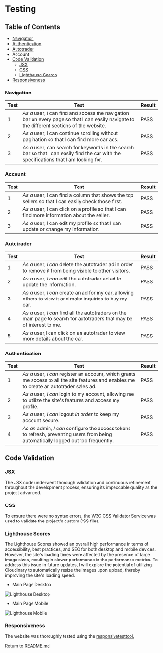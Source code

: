 # Testing

## Table of Contents

- [Navigation](#navigation)
- [Authentication](#authentication)
- [Autotrader](#autotrader)
- [Account](#account)
- [Code Validation](#code-validation)
  - [JSX](#jsx)
  - [CSS](#css)
  - [Lighthouse Scores](#lighthouse-scores)
- [Responsiveness](#responsiveness)

### Navigation

| Test  | Test                                                                                                                                            | Result |
| ------ | ----------------------------------------------------------------------------------------------------------------------------------------------- | ------ |
| 1      | _As a_ user, I can find and access the navigation bar on every page so that I can easily navigate to the different sections of the website. | PASS   |
| 2      | _As a_ user, I can continue scrolling without pagination so that I can find more car ads.                                                   | PASS   |
| 3      | _As a_ user,  can search for keywords in the search bar so that I can easily find the car with the specifications that I am looking for.              | PASS   |

### Account

| Test  | Test                                                                                                    | Result |
| ------ | ------------------------------------------------------------------------------------------------------- | ------ |
| 1      | _As a_ user, I can find a column that shows the top sellers so that I can easily check those first. | PASS   |
| 2      | _As a_ user, I can click on a profile so that I can find more information about the seller.        | PASS   |
| 3      | _As a_ user, I can edit my profile so that I can update or change my information.                 | PASS   |

### Autotrader

| Test  | Test                                                                                                              | Result |
| ------ | ----------------------------------------------------------------------------------------------------------------- | ------ |
| 1      | _As a_ user, _I can_ delete the autotrader ad in order to remove it from being visible to other visitors.                    | PASS   |
| 2      | _As a_ user, _I can_ edit the autotrader ad ad to update the information.                                  | PASS   |
| 3      | _As a_ user, _I can_ create an ad for my car, allowing others to view it and make inquiries to buy my car.    | PASS   |
| 4      | _As a_ user, _I can_ find all the autotraders on the main page to search for autotraders that may be of interest to me. | PASS   |
| 5      | _As a_ user,I can click on an autotrader to view more details about the car.                              | PASS   |

### Authentication

| Test | Test                                                                                                               | Result |
| ------ | ------------------------------------------------------------------------------------------------------------------ | ------ |
| 1      | _As a_ user, _I can_ register an account, which grants me access to all the site features and enables me to create an autotrader sales ad.   | PASS   |
| 2      | _As a_ user, _I can_ login to my account, allowing me to utilize the site's features and access my profile.            | PASS   |
| 3      | _As a_ user, _I can_ logout _in order_ to keep my account secure.                                                 | PASS   |
| 4      | _As an_ admin, _I can_ configure the access tokens to refresh, preventing users from being automatically logged out too frequently. | PASS   |

## Code Validation

### JSX

The JSX code underwent thorough validation and continuous refinement throughout the development process, ensuring its impeccable quality as the project advanced.

### CSS

To ensure there were no syntax errors, the W3C CSS Validator Service was used to validate the project's custom CSS files.

### Lighthouse Scores

The Lighthouse Scores showed an overall high performance in terms of accessibility, best practices, and SEO for both desktop and mobile devices. However, the site's loading times were affected by the presence of large image sizes, resulting in slower performance in the performance metrics. To address this issue in future updates, I will explore the potential of utilizing Cloudinary to automatically resize the images upon upload, thereby improving the site's loading speed.

- Main Page Desktop

![Lighthouse Desktop](docs/assets/testing/lighthouse_desktop.png)

- Main Page Mobile

![Lighthouse Mobile](docs/assets/testing/lighthouse_mobile.png)

### Responsiveness

The website was thoroughly tested using the [responsivetesttool.](https://responsivetesttool.com/)

Return to [README.md](https://github.com/SuzanDewitz/autotraderss-react-frontend/blob/main/README.md)
